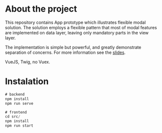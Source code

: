 # About the project

This repository contains App prototype which illustrates flexible modal solution. The solution employs a flexible pattern that most of modal features are implemented on data layer, leaving only mandatory parts in the view layer. 

The implementation is simple but powerful, and greatly demonstrate separation of concerns.
For more information see the [slides](https://docs.google.com/presentation/d/1SU-AEw1eU_VRQLCBr_BJuiTJG9b-jUBpxN2nZXkWUbA/edit?usp=sharing).

VueJS, Twig, no Vuex.

# Instalation

```javascript
# backend 
npm install
npm run serve

# frontend
cd src/
npm install
npm run start
